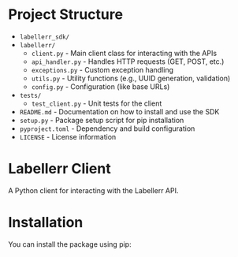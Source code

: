 # Project Structure

- `labellerr_sdk/`
- `labellerr/`
  - `client.py` - Main client class for interacting with the APIs
  - `api_handler.py` - Handles HTTP requests (GET, POST, etc.)
  - `exceptions.py` - Custom exception handling
  - `utils.py` - Utility functions (e.g., UUID generation, validation)
  - `config.py` - Configuration (like base URLs)
- `tests/`
  - `test_client.py` - Unit tests for the client
- `README.md` - Documentation on how to install and use the SDK
- `setup.py` - Package setup script for pip installation
- `pyproject.toml` - Dependency and build configuration
- `LICENSE` - License information

# Labellerr Client

A Python client for interacting with the Labellerr API.

# Installation

You can install the package using pip: